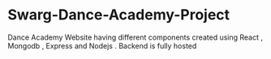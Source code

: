 # Swarg-Dance-Academy-Project
Dance Academy Website having different components created using React , Mongodb , Express  and Nodejs . 
Backend is fully hosted
